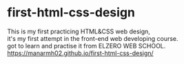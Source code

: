 # first-html-css-design
This is my first practicing HTML&amp;CSS web design, <br/>
it's my first attempt in the front-end web developing course. <br/>
got to learn and practise it from ELZERO WEB SCHOOL. <br/>
https://manarmh02.github.io/first-html-css-design/

